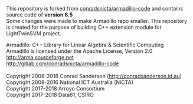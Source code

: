 This repository is forked from [conradsnicta/armadillo-code](https://github.com/conradsnicta/armadillo-code) and contains source code of **version 8.5**<br />
Some changes were made to make Armadillo repo smaller. This repository is created for the purpose of building C++ extension module for LightTwinSVM project. <br />


Armadillo: C++ Library for Linear Algebra & Scientific Computing <br />
Armadillo is licensed under the Apache License, Version 2.0 <br />
http://arma.sourceforge.net<br />
http://gitlab.com/conradsnicta/armadillo-code <br />
<br />
Copyright 2008-2018 Conrad Sanderson (http://conradsanderson.id.au) <br />
Copyright 2008-2016 National ICT Australia (NICTA)<br />
Copyright 2017-2018 Arroyo Consortium<br />
Copyright 2017-2018 Data61, CSIRO<br />

